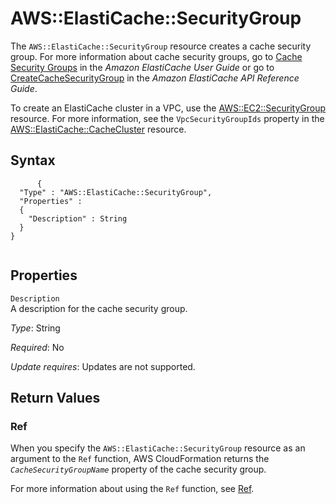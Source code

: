AWS::ElastiCache::SecurityGroup
===============================

The `AWS::ElastiCache::SecurityGroup` resource creates a cache security group. For more information about cache security groups, go to [Cache Security Groups](http://docs.aws.amazon.com/AmazonElastiCache/latest/UserGuide/CacheSecurityGroup.html) in the *Amazon ElastiCache User Guide* or go to [CreateCacheSecurityGroup](http://docs.aws.amazon.com/AmazonElastiCache/latest/APIReference/API_CreateCacheSecurityGroup.html) in the *Amazon ElastiCache API Reference Guide*.

To create an ElastiCache cluster in a VPC, use the [AWS::EC2::SecurityGroup](aws-properties-ec2-security-group.html "AWS::EC2::SecurityGroup") resource. For more information, see the `VpcSecurityGroupIds` property in the [AWS::ElastiCache::CacheCluster](aws-properties-elasticache-cache-cluster.html "AWS::ElastiCache::CacheCluster") resource.

Syntax
------

``` {.programlisting}
      {
  "Type" : "AWS::ElastiCache::SecurityGroup",
  "Properties" :
  {
    "Description" : String
  }
}
    
```

Properties
----------

 `Description`   
A description for the cache security group.

*Type*: String

*Required*: No

*Update requires*: Updates are not supported.

Return Values
-------------

### Ref

When you specify the `AWS::ElastiCache::SecurityGroup` resource as an argument to the `Ref` function, AWS CloudFormation returns the *`CacheSecurityGroupName`* property of the cache security group.

For more information about using the `Ref` function, see [Ref](intrinsic-function-reference-ref.html "Ref").

